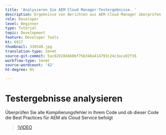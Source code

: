 ```yaml
---
title: 'Analysieren Sie AEM Cloud Manager-Testergebnisse. '
description: Ergebnisse von Berichten aus AEM Cloud Manager überprüfen und korrigieren
role: Developer
level: Beginner
type: Tutorial
topic: Development
feature: Developer Tools
kt: 6917
thumbnail: 330540.jpg
translation-type: tm+mt
source-git-commit: 5ac82928d4b0bf75b348a414793c24c3aca92f36
workflow-type: tm+mt
source-wordcount: '42'
ht-degree: 0%

---
```



# Testergebnisse analysieren

Überprüfen Sie alle Kompilierungsfehler in Ihrem Code und ob dieser Code die Best Practices für AEM als Cloud Service befolgt

>[!VIDEO](https://video.tv.adobe.com/v/330540/?quality=12&learn=on)
